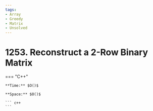 ```yaml
---
tags:
- Array
- Greedy
- Matrix
- Unsolved
---
```



# 1253. Reconstruct a 2-Row Binary Matrix

=== "C++"

    **Time:** $O()$

    **Space:** $O()$

    ``` c++
    ```